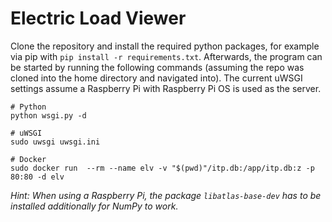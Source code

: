 # Electric Load Viewer

Clone the repository and install the required python packages, for example via pip with 
`pip install -r requirements.txt`. Afterwards, the program can be started by running the following commands (assuming
the repo was cloned into the home directory and navigated into). The current uWSGI settings assume a Raspberry Pi with
Raspberry Pi OS is used as the server.

```shell script
# Python
python wsgi.py -d

# uWSGI
sudo uwsgi uwsgi.ini

# Docker
sudo docker run  --rm --name elv -v "$(pwd)"/itp.db:/app/itp.db:z -p 80:80 -d elv
```

_Hint: When using a Raspberry Pi, the package `libatlas-base-dev` has to be installed additionally for NumPy to work._